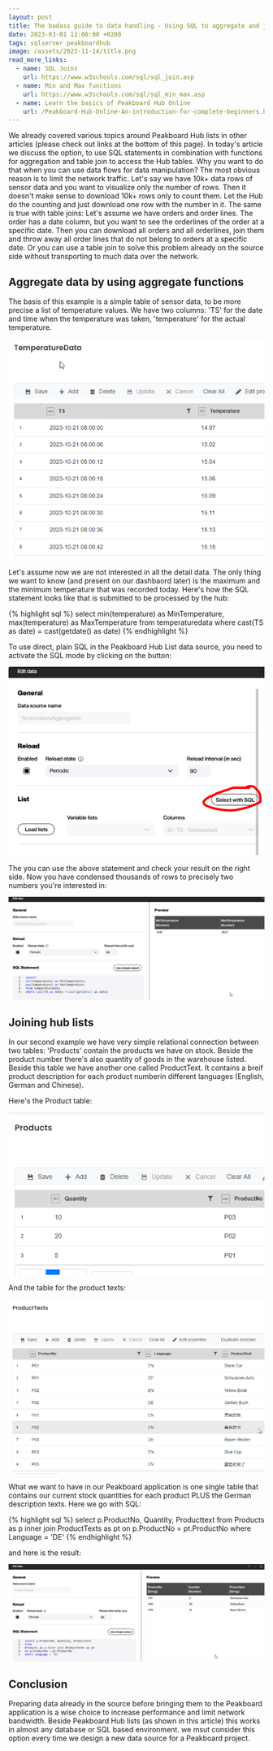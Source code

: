 ```yaml
---
layout: post
title: The badass guide to data handling - Using SQL to aggregate and join Peakboard Hub List data
date: 2023-03-01 12:00:00 +0200
tags: sqlserver peakboardhub
image: /assets/2023-11-14/title.png
read_more_links:
  - name: SQL Joins
    url: https://www.w3schools.com/sql/sql_join.asp
  - name: Min and Max functions
    url: https://www.w3schools.com/sql/sql_min_max.asp
  - name: Learn the basics of Peakboard Hub Online
    url: /Peakboard-Hub-Online-An-introduction-for-complete-beginners.html
---
```


We already covered various topics around Peakboard Hub lists in other articles (please check out links at the bottom of this page). In today's article we discuss the option, to use SQL statements in combination with functions for aggregation and table join to access the Hub tables.
Why you want to do that when you can use data flows for data manipulation? The most obvious reason is to limit the network traffic. Let's say we have 10k+ data rows of sensor data and you want to visualize only the number of rows. Then it doesn't make sense to download 10k+ rows only to count them. Let the Hub do the counting and just download one row with the number in it. The same is true with table joins: Let's assume we have orders and order lines. The order has a date column, but you want to see the orderlines of the order at a specific date. Then you can download all orders and all orderlines, join them and throw away all order lines that do not belong to orders at a specific date. Or you can use a table join to solve this problem already on the source side without transporting to much data over the network. 

## Aggregate data by using aggregate functions

The basis of this example is a simple table of sensor data, to be more precise a list of temperature values. We have two columns: 'TS' for the date and time when the temperature was taken, 'temperature' for the actual temperature.

![image](/assets/2023-11-14/010.png)

Let's assume now we are not interested in all the detail data. The only thing we want to know (and present on our dashbaord later) is the maximum and the minimum temperature that was recorded today. Here's how the SQL statement looks like that is submitted to be processed by the hub:

{% highlight sql %}
select 
min(temperature) as MinTemperature, 
max(temperature) as MaxTemperature
from temperaturedata
where cast(TS as date) = cast(getdate() as date)
{% endhighlight %}

To use direct, plain SQL in the Peakboard Hub List data source, you need to activate the SQL mode by clicking on the button:

![image](/assets/2023-11-14/020.png)

The you can use the above statement and check your result on the right side. Now you have condensed thousands of rows to precisely two numbers you're interested in:

![image](/assets/2023-11-14/030.png)

## Joining hub lists

In our second example we have very simple relational connection between two tables: 'Products' contain the products we have on stock. Beside the product number there's also quantity of goods in the warehouse listed. Beside this table we have another one called ProductText. It contains a breif product description for each product numberin different languages (English, German and Chinese).

Here's the Product table:

![image](/assets/2023-11-14/040.png)

And the table for the product texts:

![image](/assets/2023-11-14/050.png)

What we want to have in our Peakboard application is one single table that contains our current stock quantities for each product PLUS the German description texts. Here we go with SQL:

{% highlight sql %}
select p.ProductNo, Quantity, Producttext
from
Products as p inner join ProductTexts as pt
on p.ProductNo = pt.ProductNo
where Language = 'DE'
{% endhighlight %}

and here is the result:

![image](/assets/2023-11-14/060.png)

## Conclusion

Preparing data already in the source before bringing them to the Peakboard application is a wise choice to increase performance and limit network bandwidth. Beside Peakboard Hub lists (as shown in this article) this works in almost any database or SQL based environment. we msut consider this option every time we design a new data source for a Peakboard project.

